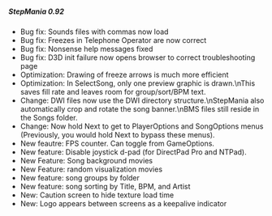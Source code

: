 ##### StepMania 0.92

- Bug fix: Sounds files with commas now load
- Bug fix: Freezes in Telephone Operator are now correct
- Bug fix: Nonsense help messages fixed
- Bug fix: D3D init failure now opens browser to correct troubleshooting page
- Optimization:  Drawing of freeze arrows is much more efficient
- Optimization:  In SelectSong, only one preview graphic is drawn.\nThis saves fill rate and leaves room for group/sort/BPM text.
- Change: DWI files now use the DWI directory structure.\nStepMania also automatically crop and rotate the song banner.\nBMS files still reside in the Songs folder.
- Change: Now hold Next to get to PlayerOptions and SongOptions menus (Previously, you would hold Next to bypass these menus).
- New feautre: FPS counter.  Can toggle from GameOptions.
- New feature: Disable joystick d-pad (for DirectPad Pro and NTPad).
- New Feature: Song background movies
- New Feature: random visualization movies
- New feature: song groups by folder
- New feature: song sorting by Title, BPM, and Artist
- New: Caution screen to hide texture load time
- New: Logo appears between screens as a keepalive indicator